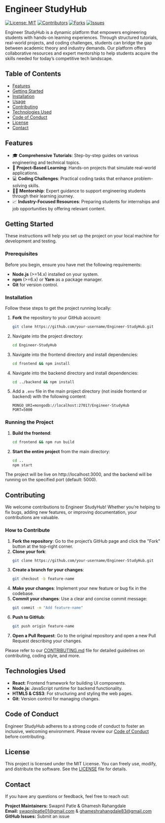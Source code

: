 # Engineer StudyHub

[![License: MIT](https://img.shields.io/badge/License-MIT-green.svg)](https://opensource.org/licenses/MIT)
[![Contributors](https://img.shields.io/github/contributors/your-username/Engineer-StudyHub)](https://github.com/your-username/Engineer-StudyHub/graphs/contributors)
[![Forks](https://img.shields.io/github/forks/your-username/Engineer-StudyHub)](https://github.com/your-username/Engineer-StudyHub/network/members)
[![Issues](https://img.shields.io/github/issues/your-username/Engineer-StudyHub)](https://github.com/your-username/Engineer-StudyHub/issues)

Engineer StudyHub is a dynamic platform that empowers engineering students with hands-on learning experiences. Through structured tutorials, real-world projects, and coding challenges, students can bridge the gap between academic theory and industry demands. Our platform offers collaborative resources and expert mentorship to help students acquire the skills needed for today’s competitive tech landscape.

## Table of Contents

- [Features](#features)
- [Getting Started](#getting-started)
- [Installation](#installation)
- [Usage](#usage)
- [Contributing](#contributing)
- [Technologies Used](#technologies-used)
- [Code of Conduct](#code-of-conduct)
- [License](#license)
- [Contact](#contact)

## Features

- 🎓 **Comprehensive Tutorials**: Step-by-step guides on various engineering and technical topics.
- 🚀 **Project-Based Learning**: Hands-on projects that simulate real-world applications.
- 💻 **Coding Challenges**: Practical coding tasks that enhance problem-solving skills.
- 👨‍🏫 **Mentorship**: Expert guidance to support engineering students through their learning journey.
- 📈 **Industry-Focused Resources**: Preparing students for internships and job opportunities by offering relevant content.

## Getting Started

These instructions will help you set up the project on your local machine for development and testing.

### Prerequisites

Before you begin, ensure you have met the following requirements:

- **Node.js** (>=14.x) installed on your system.
- **npm** (>=6.x) or **Yarn** as a package manager.
- **Git** for version control.

### Installation

Follow these steps to get the project running locally:

1. **Fork** the repository to your GitHub account:
   ```bash
   git clone https://github.com/your-username/Engineer-StudyHub.git
   ```
2. Navigate into the project directory:
   ```bash
   cd Engineer-StudyHub
   ```
3. Navigate into the frontend directory and install dependencies:
   ```bash
   cd frontend && npm install
   ```
4. Navigate into the backend directory and install dependencies:
   ```bash
   cd ../backend && npm install
   ```
5. Add a `.env` file in the main project directory (not inside frontend or backend) with the following content:
   ```
   MONGO_URI=mongodb://localhost:27017/Engineer-StudyHub
   PORT=5000
   ```

### Running the Project

1. **Build the frontend**:
   ```bash
   cd frontend && npm run build
   ```
2. **Start the entire project** from the main directory:
   ```bash
   cd ..
   npm start
   ```

The project will be live on http://localhost:3000, and the backend will be running on the specified port (default: 5000).

## Contributing

We welcome contributions to Engineer StudyHub! Whether you’re helping to fix bugs, adding new features, or improving documentation, your contributions are valuable.

### How to Contribute

1. **Fork the repository**: Go to the project’s GitHub page and click the "Fork" button at the top-right corner.
2. **Clone your fork**:
    ```bash
    git clone https://github.com/your-username/Engineer-StudyHub.git
    ```
3. **Create a branch for your changes**:
    ```bash
    git checkout -b feature-name
    ```
4. **Make your changes**: Implement your new feature or bug fix in the codebase.
5. **Commit your changes**: Use a clear and concise commit message:
    ```bash
    git commit -m "Add feature-name"
    ```
6. **Push to GitHub**:
    ```bash
    git push origin feature-name
    ```
7. **Open a Pull Request**: Go to the original repository and open a new Pull Request describing your changes.

Please refer to our [CONTRIBUTING.md](./CONTRIBUTING.md) file for detailed guidelines on contributing, coding style, and more.

## Technologies Used

- **React**: Frontend framework for building UI components.
- **Node.js**: JavaScript runtime for backend functionality.
- **HTML5 & CSS3**: For structuring and styling the web pages.
- **Git**: Version control for managing changes.

## Code of Conduct

Engineer StudyHub adheres to a strong code of conduct to foster an inclusive, welcoming environment. Please review our [Code of Conduct](./CODE_OF_CONDUCT.md) before contributing.

## License

This project is licensed under the MIT License. You can freely use, modify, and distribute the software. See the [LICENSE](./LICENSE) file for details.

## Contact

If you have any questions or feedback, feel free to reach out:

**Project Maintainers:** Swapnil Patle & Ghamesh Rahangdale  
**Email:** swapnilpatle01@gmail.com & ghameshrahangdale83@gmail.com  
**GitHub Issues:** Submit an issue
